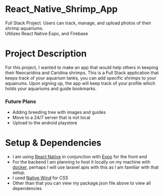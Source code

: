 # React_Native_Shrimp_App
 Full Stack Project. Users can track, manage, and upload photos of their shrimp aquariums.  
 Utilizes React Native Expo, and Firebase

 # Project Description
 For this project, I wanted to make an app that would help others in keeping their Neocaridina and Caridina shrimps.
 This is a Full Stack application that keeps track of your aquarium tanks, you can add specific shrimps to your aquairums.
 Upon signing up, the app will keep track of your profile which holds your aquariums and guide bookmarks.

 ### Future Plans
 - Adding breeding tree with images and guides
 - Move to a 24/7 server that is not local
 - Upload to the android playstore 

 # Setup & Dependencies
 - I am using [React Native](https://reactnative.dev/docs/environment-setup) in conjunction with [Expo](https://docs.expo.dev/) for the front end
 - For the backend I am planning to host it locally on my machine with [docker](https://docs.docker.com/desktop/install/windows-install/), perhaps I will use laravel apis with this as I am familiar with that setup.
 - I used [Native Wind](https://www.nativewind.dev/quick-starts/expo) for CSS
 - Other than that you can view my package.json file above to view all dependencies


